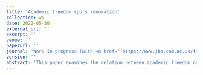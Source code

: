 ```yaml
---
title: 'Academic freedom spurs innovation'
collection: wp
date: 2022-05-30
external_url: ''
excerpt: ''
venue: ''
paperurl: ''
journal: 'Work in progress (with <a href="[https://www.jbs.cam.ac.uk/faculty-research/faculty-a-z/gishan-dissanaike/](https://oneill.indiana.edu/faculty-research/directory/profiles/faculty/full-time/audretsch-david.html)">D. Audretsch</a> et al.)'
version: ''
abstract: 'This paper examines the relation between academic freedom and innovation around the globe since the early 1900s. We find that the quantity and quality of patents reacts positively to improvements to academic freedom. A one standard deviation increase in academic freedom translates into 300 more patent filings and 50 more forward citations per one million inhabitants. Using a historic instrumental variable approach, we show that there is a causal link between academic freedom and innovation at the jurisdiction level.'
---
```

